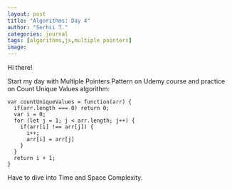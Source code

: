 ```yaml
---
layout: post
title: "Algorithms: Day 4"
author: "Serhii T."
categories: journal
tags: [algorithms,js,multiple pointers]
image: 
---
```


Hi there!

Start my day with Multiple Pointers Pattern on Udemy course and practice on Count Unique Values algorithm:
```
var countUniqueValues = function(arr) {
  if(arr.length === 0) return 0;
  var i = 0;
  for (let j = 1; j < arr.length; j++) {
    if(arr[i] !== arr[j]) {
      i++;
      arr[i] = arr[j]
    }
  }
  return i + 1;
}
```

Have to dive into Time and Space Complexity. 
